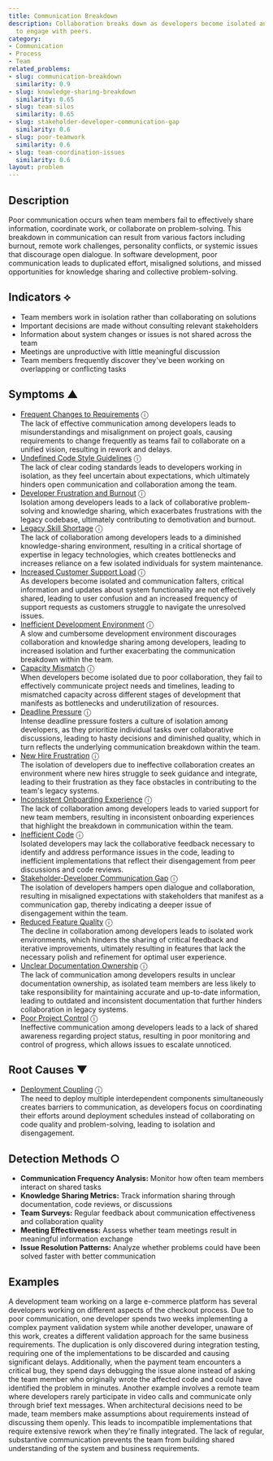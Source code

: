 ```yaml
---
title: Communication Breakdown
description: Collaboration breaks down as developers become isolated and less willing
  to engage with peers.
category:
- Communication
- Process
- Team
related_problems:
- slug: communication-breakdown
  similarity: 0.9
- slug: knowledge-sharing-breakdown
  similarity: 0.65
- slug: team-silos
  similarity: 0.65
- slug: stakeholder-developer-communication-gap
  similarity: 0.6
- slug: poor-teamwork
  similarity: 0.6
- slug: team-coordination-issues
  similarity: 0.6
layout: problem
---
```


## Description

Poor communication occurs when team members fail to effectively share information, coordinate work, or collaborate on problem-solving. This breakdown in communication can result from various factors including burnout, remote work challenges, personality conflicts, or systemic issues that discourage open dialogue. In software development, poor communication leads to duplicated effort, misaligned solutions, and missed opportunities for knowledge sharing and collective problem-solving.

## Indicators ⟡
- Team members work in isolation rather than collaborating on solutions
- Important decisions are made without consulting relevant stakeholders
- Information about system changes or issues is not shared across the team
- Meetings are unproductive with little meaningful discussion
- Team members frequently discover they've been working on overlapping or conflicting tasks

## Symptoms ▲
- [Frequent Changes to Requirements](frequent-changes-to-requirements.md) <span class="info-tooltip" title="Confidence: 0.573, Strength: 0.796">ⓘ</span>
<br/>  The lack of effective communication among developers leads to misunderstandings and misalignment on project goals, causing requirements to change frequently as teams fail to collaborate on a unified vision, resulting in rework and delays.
- [Undefined Code Style Guidelines](undefined-code-style-guidelines.md) <span class="info-tooltip" title="Confidence: 0.529, Strength: 0.786">ⓘ</span>
<br/>  The lack of clear coding standards leads to developers working in isolation, as they feel uncertain about expectations, which ultimately hinders open communication and collaboration among the team.
- [Developer Frustration and Burnout](developer-frustration-and-burnout.md) <span class="info-tooltip" title="Confidence: 0.492, Strength: 0.744">ⓘ</span>
<br/>  Isolation among developers leads to a lack of collaborative problem-solving and knowledge sharing, which exacerbates frustrations with the legacy codebase, ultimately contributing to demotivation and burnout.
- [Legacy Skill Shortage](legacy-skill-shortage.md) <span class="info-tooltip" title="Confidence: 0.479, Strength: 0.770">ⓘ</span>
<br/>  The lack of collaboration among developers leads to a diminished knowledge-sharing environment, resulting in a critical shortage of expertise in legacy technologies, which creates bottlenecks and increases reliance on a few isolated individuals for system maintenance.
- [Increased Customer Support Load](increased-customer-support-load.md) <span class="info-tooltip" title="Confidence: 0.417, Strength: 0.723">ⓘ</span>
<br/>  As developers become isolated and communication falters, critical information and updates about system functionality are not effectively shared, leading to user confusion and an increased frequency of support requests as customers struggle to navigate the unresolved issues.
- [Inefficient Development Environment](inefficient-development-environment.md) <span class="info-tooltip" title="Confidence: 0.413, Strength: 0.802">ⓘ</span>
<br/>  A slow and cumbersome development environment discourages collaboration and knowledge sharing among developers, leading to increased isolation and further exacerbating the communication breakdown within the team.
- [Capacity Mismatch](capacity-mismatch.md) <span class="info-tooltip" title="Confidence: 0.413, Strength: 0.796">ⓘ</span>
<br/>  When developers become isolated due to poor collaboration, they fail to effectively communicate project needs and timelines, leading to mismatched capacity across different stages of development that manifests as bottlenecks and underutilization of resources.
- [Deadline Pressure](deadline-pressure.md) <span class="info-tooltip" title="Confidence: 0.372, Strength: 0.753">ⓘ</span>
<br/>  Intense deadline pressure fosters a culture of isolation among developers, as they prioritize individual tasks over collaborative discussions, leading to hasty decisions and diminished quality, which in turn reflects the underlying communication breakdown within the team.
- [New Hire Frustration](new-hire-frustration.md) <span class="info-tooltip" title="Confidence: 0.368, Strength: 0.756">ⓘ</span>
<br/>  The isolation of developers due to ineffective collaboration creates an environment where new hires struggle to seek guidance and integrate, leading to their frustration as they face obstacles in contributing to the team's legacy systems.
- [Inconsistent Onboarding Experience](inconsistent-onboarding-experience.md) <span class="info-tooltip" title="Confidence: 0.344, Strength: 0.838">ⓘ</span>
<br/>  The lack of collaboration among developers leads to varied support for new team members, resulting in inconsistent onboarding experiences that highlight the breakdown in communication within the team.
- [Inefficient Code](inefficient-code.md) <span class="info-tooltip" title="Confidence: 0.336, Strength: 0.777">ⓘ</span>
<br/>  Isolated developers may lack the collaborative feedback necessary to identify and address performance issues in the code, leading to inefficient implementations that reflect their disengagement from peer discussions and code reviews.
- [Stakeholder-Developer Communication Gap](stakeholder-developer-communication-gap.md) <span class="info-tooltip" title="Confidence: 0.336, Strength: 0.777">ⓘ</span>
<br/>  The isolation of developers hampers open dialogue and collaboration, resulting in misaligned expectations with stakeholders that manifest as a communication gap, thereby indicating a deeper issue of disengagement within the team.
- [Reduced Feature Quality](reduced-feature-quality.md) <span class="info-tooltip" title="Confidence: 0.327, Strength: 0.776">ⓘ</span>
<br/>  The decline in collaboration among developers leads to isolated work environments, which hinders the sharing of critical feedback and iterative improvements, ultimately resulting in features that lack the necessary polish and refinement for optimal user experience.
- [Unclear Documentation Ownership](unclear-documentation-ownership.md) <span class="info-tooltip" title="Confidence: 0.326, Strength: 0.797">ⓘ</span>
<br/>  The lack of communication among developers results in unclear documentation ownership, as isolated team members are less likely to take responsibility for maintaining accurate and up-to-date information, leading to outdated and inconsistent documentation that further hinders collaboration in legacy systems.
- [Poor Project Control](poor-project-control.md) <span class="info-tooltip" title="Confidence: 0.309, Strength: 0.782">ⓘ</span>
<br/>  Ineffective communication among developers leads to a lack of shared awareness regarding project status, resulting in poor monitoring and control of progress, which allows issues to escalate unnoticed.

## Root Causes ▼
- [Deployment Coupling](deployment-coupling.md) <span class="info-tooltip" title="Confidence: 0.363, Strength: 0.913">ⓘ</span>
<br/>  The need to deploy multiple interdependent components simultaneously creates barriers to communication, as developers focus on coordinating their efforts around deployment schedules instead of collaborating on code quality and problem-solving, leading to isolation and disengagement.

## Detection Methods ○
- **Communication Frequency Analysis:** Monitor how often team members interact on shared tasks
- **Knowledge Sharing Metrics:** Track information sharing through documentation, code reviews, or discussions
- **Team Surveys:** Regular feedback about communication effectiveness and collaboration quality
- **Meeting Effectiveness:** Assess whether team meetings result in meaningful information exchange
- **Issue Resolution Patterns:** Analyze whether problems could have been solved faster with better communication

## Examples

A development team working on a large e-commerce platform has several developers working on different aspects of the checkout process. Due to poor communication, one developer spends two weeks implementing a complex payment validation system while another developer, unaware of this work, creates a different validation approach for the same business requirements. The duplication is only discovered during integration testing, requiring one of the implementations to be discarded and causing significant delays. Additionally, when the payment team encounters a critical bug, they spend days debugging the issue alone instead of asking the team member who originally wrote the affected code and could have identified the problem in minutes. Another example involves a remote team where developers rarely participate in video calls and communicate only through brief text messages. When architectural decisions need to be made, team members make assumptions about requirements instead of discussing them openly. This leads to incompatible implementations that require extensive rework when they're finally integrated. The lack of regular, substantive communication prevents the team from building shared understanding of the system and business requirements.
